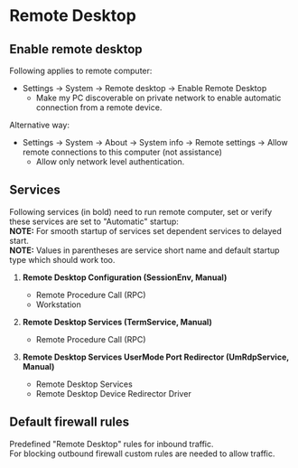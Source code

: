 
# Remote Desktop

## Enable remote desktop

Following applies to remote computer:

- Settings -> System -> Remote desktop -> Enable Remote Desktop
  - Make my PC discoverable on private network to enable automatic connection from a remote device.

Alternative way:

- Settings -> System -> About -> System info -> Remote settings -> Allow remote connections to
  this computer (not assistance)
  - Allow only network level authentication.

## Services

Following services (in bold) need to run remote computer,
set or verify these services are set to "Automatic" startup:\
**NOTE:** For smooth startup of services set dependent services to delayed start.\
**NOTE:** Values in parentheses are service short name and default startup type which should work too.

1. **Remote Desktop Configuration (SessionEnv, Manual)**

    - Remote Procedure Call (RPC)
    - Workstation

2. **Remote Desktop Services (TermService, Manual)**

    - Remote Procedure Call (RPC)

3. **Remote Desktop Services UserMode Port Redirector (UmRdpService, Manual)**

    - Remote Desktop Services
    - Remote Desktop Device Redirector Driver

## Default firewall rules

Predefined "Remote Desktop" rules for inbound traffic.\
For blocking outbound firewall custom rules are needed to allow traffic.
